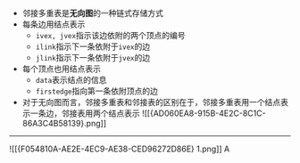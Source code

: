 - 邻接多重表是**无向图**的一种链式存储方式
- 每条边用结点表示
	- `ivex, jvex`指示该边依附的两个顶点的编号
	- `ilink`指示下一条依附于`ivex`的边
	- `jlink`指示下一条依附于`jvex`的边
- 每个顶点也用结点表示
	- `data`表示结点的信息
	- `firstedge`指向第一条依附顶点的边
- 对于无向图而言，邻接多重表和邻接表的区别在于，邻接多重表用一个结点表示一条边，邻接表用两个结点表示
![[{AD060EA8-915B-4E2C-8C1C-86A3C4B58139}.png]]

----------
![[{F054810A-AE2E-4EC9-AE38-CED96272D86E} 1.png]]
A